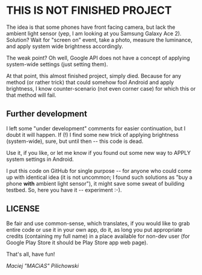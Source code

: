 # THIS IS NOT FINISHED PROJECT

The idea is that some phones have front facing camera, but lack the ambient light sensor (yep, I am looking at you Samsung Galaxy Ace 2). Solution?
Wait for "screen on" event, take a photo, measure the luminance, and apply system wide brightness accordingly.

The weak point? Oh well, Google API does not have a concept of applying system-wide settings (just setting them).

At that point, this almost finished project, simply died. Because for any method (or rather trick) that could somehow fool Android
and apply brightness, I know counter-scenario (not even corner case) for which this or that method will fail.

## Further development

I left some "under development" comments for easier continuation, but I doubt it will happen. If (!) I find some new trick of applying
brightness (system-wide), sure, but until then -- this code is dead.

Use it, if you like, or let me know if you found out some new way to APPLY system settings in Android.

I put this code on GitHub for single purpose -- for anyone who could come up with identical idea (it is not uncommon; I found such solutions
as "buy a phone **with** ambient light sensor"), it might save some sweat of building testbed. So, here you have it -- experiment :-).

## LICENSE

Be fair and use common-sense, which translates, if you would like to grab entire code or use it in your own app, do it, as long you put 
appropriate credits (containing my full name) in a place available for non-dev user (for Google Play Store it should be Play Store app web page).

That's all, have fun!
 
*Maciej "MACiAS" Pilichowski*
                    